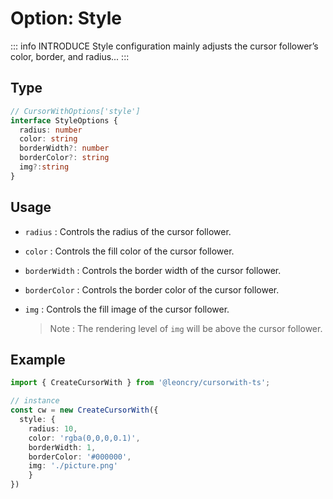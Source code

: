 # Option: Style

::: info INTRODUCE
Style configuration mainly adjusts the cursor follower’s color, border, and radius...
:::

## Type

```ts
// CursorWithOptions['style'] 
interface StyleOptions {
  radius: number
  color: string
  borderWidth?: number
  borderColor?: string
  img?:string
}
```

## Usage

- `radius` : Controls the radius of the cursor follower.

- `color` : Controls the fill color of the cursor follower.

- `borderWidth` : Controls the border width of the cursor follower.

- `borderColor` : Controls the border color of the cursor follower.

- `img` : Controls the fill image of the cursor follower.

  > Note : The rendering level of `img` will be above the cursor follower.


## Example
```ts
import { CreateCursorWith } from '@leoncry/cursorwith-ts';

// instance
const cw = new CreateCursorWith({
  style: { 
    radius: 10, 
    color: 'rgba(0,0,0,0.1)', 
    borderWidth: 1, 
    borderColor: '#000000',
    img: './picture.png'
    }
})
```